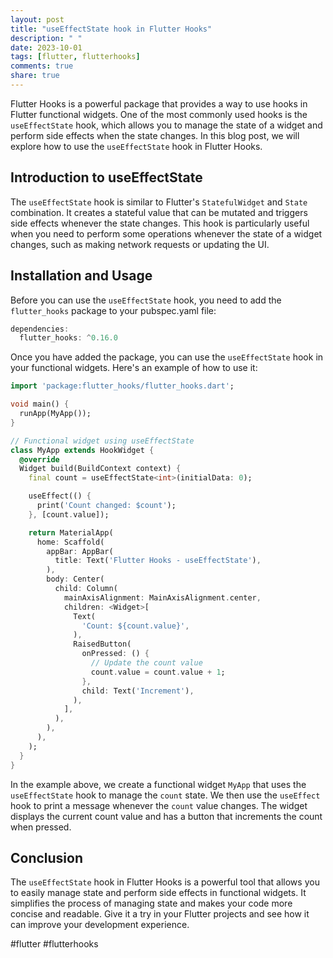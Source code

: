 ```yaml
---
layout: post
title: "useEffectState hook in Flutter Hooks"
description: " "
date: 2023-10-01
tags: [flutter, flutterhooks]
comments: true
share: true
---
```


Flutter Hooks is a powerful package that provides a way to use hooks in Flutter functional widgets. One of the most commonly used hooks is the `useEffectState` hook, which allows you to manage the state of a widget and perform side effects when the state changes. In this blog post, we will explore how to use the `useEffectState` hook in Flutter Hooks.

## Introduction to useEffectState

The `useEffectState` hook is similar to Flutter's `StatefulWidget` and `State` combination. It creates a stateful value that can be mutated and triggers side effects whenever the state changes. This hook is particularly useful when you need to perform some operations whenever the state of a widget changes, such as making network requests or updating the UI.

## Installation and Usage

Before you can use the `useEffectState` hook, you need to add the `flutter_hooks` package to your pubspec.yaml file:

```dart
dependencies:
  flutter_hooks: ^0.16.0
```

Once you have added the package, you can use the `useEffectState` hook in your functional widgets. Here's an example of how to use it:

```dart
import 'package:flutter_hooks/flutter_hooks.dart';

void main() {
  runApp(MyApp());
}

// Functional widget using useEffectState
class MyApp extends HookWidget {
  @override
  Widget build(BuildContext context) {
    final count = useEffectState<int>(initialData: 0);

    useEffect(() {
      print('Count changed: $count');
    }, [count.value]);

    return MaterialApp(
      home: Scaffold(
        appBar: AppBar(
          title: Text('Flutter Hooks - useEffectState'),
        ),
        body: Center(
          child: Column(
            mainAxisAlignment: MainAxisAlignment.center,
            children: <Widget>[
              Text(
                'Count: ${count.value}',
              ),
              RaisedButton(
                onPressed: () {
                  // Update the count value
                  count.value = count.value + 1;
                },
                child: Text('Increment'),
              ),
            ],
          ),
        ),
      ),
    );
  }
}
```

In the example above, we create a functional widget `MyApp` that uses the `useEffectState` hook to manage the `count` state. We then use the `useEffect` hook to print a message whenever the `count` value changes. The widget displays the current count value and has a button that increments the count when pressed.

## Conclusion

The `useEffectState` hook in Flutter Hooks is a powerful tool that allows you to easily manage state and perform side effects in functional widgets. It simplifies the process of managing state and makes your code more concise and readable. Give it a try in your Flutter projects and see how it can improve your development experience.

#flutter #flutterhooks